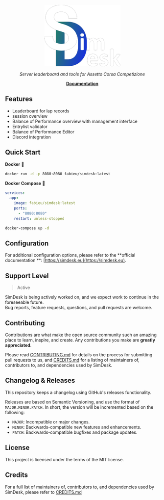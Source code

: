 <p align="center">
    <img src="docs/img/logo_h_200.png" alt="SimDesk Logo">
</p>

<!--include-docs-start-->
<p align="center">
    <em>Server leaderboard and tools for Assetto Corsa Competizione</em>
</p>
<p align="center">
    <a href="https://simdesk.eu/"><b>Documentation</b></a>
</p>

## Features

- Leaderboard for lap records
- session overview
- Balance of Performance overview with management interface
- Entrylist validator
- Balance of Performance Editor
- Discord integration

## Quick Start

**Docker** 🐳

```bash 
docker run -d -p 8080:8080 fabieu/simdesk:latest
```

**Docker Compose** 🐳

```yaml
services:
  app:
    image: fabieu/simdesk:latest
    ports:
      - "8080:8080"
    restart: unless-stopped
```

```bash
docker-compose up -d
```

## Configuration

For additional configuration options, please refer to the **official documentation
**: [https://simdesk.eu](https://simdesk.eu).

## Support Level

> Active

SimDesk is being actively worked on, and we expect work to continue in the foreseeable future.  
Bug reports, feature requests, questions, and pull requests are welcome.

## Contributing

Contributions are what make the open source community such an amazing place to learn, inspire, and create. Any
contributions you make are **greatly appreciated**.

Please read [CONTRIBUTING.md](https://sim2real.eu/contributing/) for details on the process
for submitting pull requests to us, and [CREDITS.md](https://sim2real.eu/credits/) for a listing of maintainers of,
contributors to, and dependencies used by SimDesk.

## Changelog & Releases

This repository keeps a changelog using GitHub's releases functionality.

Releases are based on Semantic Versioning, and use the format of `MAJOR.MINOR.PATCH`. In short, the version will be
incremented based on the following:

- `MAJOR`: Incompatible or major changes.
- `MINOR`: Backwards-compatible new features and enhancements.
- `PATCH`: Backwards-compatible bugfixes and package updates.

## License

This project is licensed under the terms of the MIT license.

## Credits

For a full list of maintainers of, contributors to, and dependencies used by SimDesk, please refer
to [CREDITS.md](https://sim2real.eu/credits/)